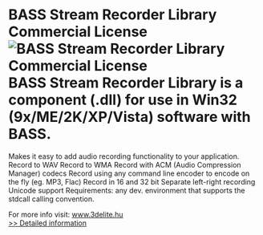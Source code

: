 # BASS Stream Recorder Library Commercial License<br />![BASS Stream Recorder Library Commercial License](https://mycommerce.akamaized.net/api/pimages/P300294125/BIG/300294125.JPG)<br />BASS Stream Recorder Library is a component (.dll) for use in Win32 (9x/ME/2K/XP/Vista) software with BASS.
Makes it easy to add audio recording functionality to your application.
Record to WAV
Record to WMA
Record with ACM (Audio Compression Manager) codecs
Record using any command line encoder to encode on the fly (eg. MP3, Flac)
Record in 16 and 32 bit
Separate left-right recording
Unicode support
Requirements: any dev. environment that supports the stdcall calling convention.

For more info visit: www.3delite.hu<br />[>> Detailed information](https://secure.shareit.com/shareit/product.html?productid=300294125&affiliateid=200057808)